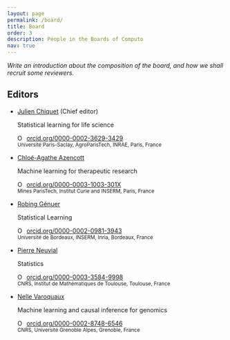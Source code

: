 ```yaml
---
layout: page
permalink: /board/
title: Board
order: 3
description: People in the Boards of Computo
nav: true
---
```


_Write an introduction about the composition of the board, and how we shall recruit some reviewers._

<div class="container mt-5">
<div class="post">

<h2 id="editors">Editors</h2>

<ul class="post-list">

<li>
    <p><a class="post-title" href="https://jchiquet.github.io">Julien Chiquet</a> (Chief editor)</p>
	<p class="post-meta"> Statistical learning for life science </p>
	<div itemscope="" itemtype="https://schema.org/Person"><a itemprop="sameAs" content="https://orcid.org/0000-0002-3629-3429" href="https://orcid.org/0000-0002-3629-3429" target="orcid.widget" rel="noopener noreferrer" style="vertical-align:top;"><img src="https://orcid.org/sites/default/files/images/orcid_16x16.png" style="width:1em;margin-right:.5em;" alt="ORCID iD icon" />orcid.org/0000-0002-3629-3429</a></div>
	<small>
	Université Paris-Saclay, AgroParisTech, INRAE, Paris, France<br />
	</small>
</li>

<li>
    <p><a class="post-title" href="https://cazencott.info/">Chloé-Agathe Azencott</a></p>
	<p class="post-meta"> Machine learning for therapeutic research </p>
	<div itemscope="" itemtype="https://schema.org/Person"><a itemprop="sameAs" content="https://orcid.org/0000-0003-1003-301X" href="https://orcid.org/0000-0003-1003-301X" target="orcid.widget" rel="noopener noreferrer" style="vertical-align:top;"><img src="https://orcid.org/sites/default/files/images/orcid_16x16.png" style="width:1em;margin-right:.5em;" alt="ORCID iD icon" />orcid.org/0000-0003-1003-301X</a></div>
	<small>
	Mines ParisTech, Institut Curie and INSERM, Paris, France<br />
	</small>
</li>

<li>
    <p><a class="post-title" href="https://robin.genuer.fr/">Robing Génuer</a></p>
	<p class="post-meta">Statistical Learning</p>
	<div itemscope="" itemtype="https://schema.org/Person"><a itemprop="sameAs" content="https://orcid.org/0000-0002-0981-3943" href="https://orcid.org/0000-0002-0981-3943" target="orcid.widget" rel="noopener noreferrer" style="vertical-align:top;"><img src="https://orcid.org/sites/default/files/images/orcid_16x16.png" style="width:1em;margin-right:.5em;" alt="ORCID iD icon" />orcid.org/0000-0002-0981-3943</a></div>
	<small>
	Université de Bordeaux, INSERM, Inria, Bordeaux, France
	</small>
</li>

<li>
    <p><a class="post-title" href="https://www.math.univ-toulouse.fr/~pneuvial/">Pierre Neuvial</a></p>
	<p class="post-meta">Statistics</p>
	<div itemscope="" itemtype="https://schema.org/Person"><a itemprop="sameAs" content="https://orcid.org/0000-0003-3584-9998" href="https://orcid.org/0000-0003-3584-9998" target="orcid.widget" rel="noopener noreferrer" style="vertical-align:top;"><img src="https://orcid.org/sites/default/files/images/orcid_16x16.png" style="width:1em;margin-right:.5em;" alt="ORCID iD icon" />orcid.org/0000-0003-3584-9998</a></div>
	<small>
	CNRS, Institut de Mathématiques de Toulouse, Toulouse, France
	</small>
</li>

<li>
    <p><a class="post-title" href="https://nellev.github.io/">Nelle Varoquaux</a></p>
	<p class="post-meta">Machine learning and causal inference for genomics</p>
	<div itemscope="" itemtype="https://schema.org/Person"><a itemprop="sameAs" content="https://orcid.org/0000-0002-8748-6546" href="https://orcid.org/0000-0002-8748-6546" target="orcid.widget" rel="noopener noreferrer" style="vertical-align:top;"><img src="https://orcid.org/sites/default/files/images/orcid_16x16.png" style="width:1em;margin-right:.5em;" alt="ORCID iD icon" />orcid.org/0000-0002-8748-6546</a></div>
	<small>
	CNRS, Université Grenoble Alpes, Grenoble, France
	</small>
</li>


</ul>

</div>
</div>

